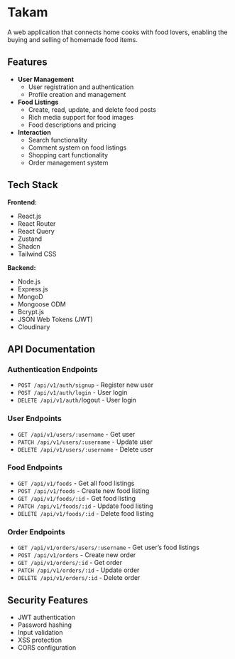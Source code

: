 # Takam

A web application that connects home cooks with food lovers, enabling the buying and selling of homemade food items.

## Features

- **User Management**
    - User registration and authentication
    - Profile creation and management
- **Food Listings**
    - Create, read, update, and delete food posts
    - Rich media support for food images
    - Food descriptions and pricing
- **Interaction**
    - Search functionality
    - Comment system on food listings
    - Shopping cart functionality
    - Order management system

## Tech Stack

**Frontend:**

- React.js
- React Router
- React Query
- Zustand
- Shadcn
- Tailwind CSS

**Backend:**

- Node.js
- Express.js
- MongoD
- Mongoose ODM
- Bcrypt.js
- JSON Web Tokens (JWT)
- Cloudinary

## API Documentation

### Authentication Endpoints

- `POST /api/v1/auth/signup` - Register new user
- `POST /api/v1/auth/login` - User login
- `DELETE /api/v1/auth/`logout - User login

### User Endpoints

- `GET /api/v1/users/:username` - Get user
- `PATCH /api/v1/users/:username` - Update user
- `DELETE /api/v1/users/:username` - Delete user

### Food Endpoints

- `GET /api/v1/foods` - Get all food listings
- `POST /api/v1/foods` - Create new food listing
- `GET /api/v1/foods/:id` - Get food listing
- `PATCH /api/v1/foods/:id` - Update food listing
- `DELETE /api/v1/foods/:id` - Delete food listing

### Order Endpoints

- `GET /api/v1/orders/users/:username` - Get user’s food listings
- `POST /api/v1/orders` - Create new order
- `GET /api/v1/orders/:id` - Get order
- `PATCH /api/v1/orders/:id` - Update order
- `DELETE /api/v1/orders/:id` - Delete order

## Security Features

- JWT authentication
- Password hashing
- Input validation
- XSS protection
- CORS configuration
